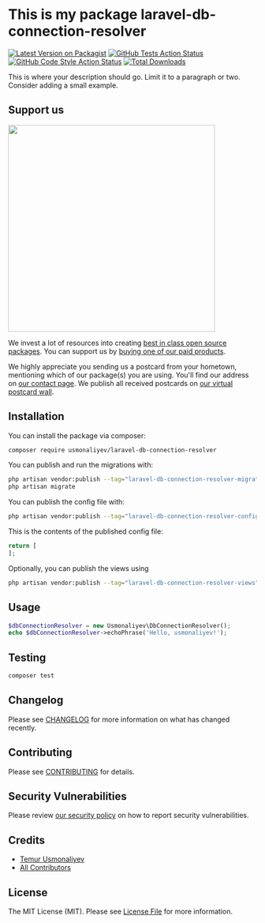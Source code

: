 # This is my package laravel-db-connection-resolver

[![Latest Version on Packagist](https://img.shields.io/packagist/v/usmonaliyev/laravel-db-connection-resolver.svg?style=flat-square)](https://packagist.org/packages/usmonaliyev/laravel-db-connection-resolver)
[![GitHub Tests Action Status](https://img.shields.io/github/actions/workflow/status/usmonaliyev/laravel-db-connection-resolver/run-tests.yml?branch=main&label=tests&style=flat-square)](https://github.com/usmonaliyev/laravel-db-connection-resolver/actions?query=workflow%3Arun-tests+branch%3Amain)
[![GitHub Code Style Action Status](https://img.shields.io/github/actions/workflow/status/usmonaliyev/laravel-db-connection-resolver/fix-php-code-style-issues.yml?branch=main&label=code%20style&style=flat-square)](https://github.com/usmonaliyev/laravel-db-connection-resolver/actions?query=workflow%3A"Fix+PHP+code+style+issues"+branch%3Amain)
[![Total Downloads](https://img.shields.io/packagist/dt/usmonaliyev/laravel-db-connection-resolver.svg?style=flat-square)](https://packagist.org/packages/usmonaliyev/laravel-db-connection-resolver)

This is where your description should go. Limit it to a paragraph or two. Consider adding a small example.

## Support us

[<img src="https://github-ads.s3.eu-central-1.amazonaws.com/laravel-db-connection-resolver.jpg?t=1" width="419px" />](https://spatie.be/github-ad-click/laravel-db-connection-resolver)

We invest a lot of resources into creating [best in class open source packages](https://spatie.be/open-source). You can support us by [buying one of our paid products](https://spatie.be/open-source/support-us).

We highly appreciate you sending us a postcard from your hometown, mentioning which of our package(s) you are using. You'll find our address on [our contact page](https://spatie.be/about-us). We publish all received postcards on [our virtual postcard wall](https://spatie.be/open-source/postcards).

## Installation

You can install the package via composer:

```bash
composer require usmonaliyev/laravel-db-connection-resolver
```

You can publish and run the migrations with:

```bash
php artisan vendor:publish --tag="laravel-db-connection-resolver-migrations"
php artisan migrate
```

You can publish the config file with:

```bash
php artisan vendor:publish --tag="laravel-db-connection-resolver-config"
```

This is the contents of the published config file:

```php
return [
];
```

Optionally, you can publish the views using

```bash
php artisan vendor:publish --tag="laravel-db-connection-resolver-views"
```

## Usage

```php
$dbConnectionResolver = new Usmonaliyev\DbConnectionResolver();
echo $dbConnectionResolver->echoPhrase('Hello, usmonaliyev!');
```

## Testing

```bash
composer test
```

## Changelog

Please see [CHANGELOG](CHANGELOG.md) for more information on what has changed recently.

## Contributing

Please see [CONTRIBUTING](CONTRIBUTING.md) for details.

## Security Vulnerabilities

Please review [our security policy](../../security/policy) on how to report security vulnerabilities.

## Credits

- [Temur Usmonaliyev](https://github.com/Temur5319436)
- [All Contributors](../../contributors)

## License

The MIT License (MIT). Please see [License File](LICENSE.md) for more information.

